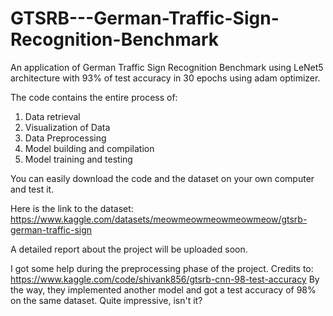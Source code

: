 # GTSRB---German-Traffic-Sign-Recognition-Benchmark
An application of German Traffic Sign Recognition Benchmark using LeNet5 architecture with 93% of test accuracy in 30 epochs using adam optimizer.

The code contains the entire process of:
1. Data retrieval
2. Visualization of Data
3. Data Preprocessing
4. Model building and compilation
5. Model training and testing

You can easily download the code and the dataset on your own computer and test it.

Here is the link to the dataset: https://www.kaggle.com/datasets/meowmeowmeowmeowmeow/gtsrb-german-traffic-sign

A detailed report about the project will be uploaded soon.
 
I got some help during the preprocessing phase of the project. Credits to: https://www.kaggle.com/code/shivank856/gtsrb-cnn-98-test-accuracy
By the way, they implemented another model and got a test accuracy of 98% on the same dataset. Quite impressive, isn't it?
